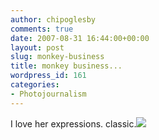 ```yaml
---
author: chipoglesby
comments: true
date: 2007-08-31 16:44:00+00:00
layout: post
slug: monkey-business
title: monkey business...
wordpress_id: 161
categories:
- Photojournalism
---
```


I love her expressions. classic.[![](http://bp2.blogger.com/_GlcbreYSTwI/RthFqvjSRZI/AAAAAAAAAHU/T1J3hoS8674/s400/IMG_2544.jpg)](http://bp2.blogger.com/_GlcbreYSTwI/RthFqvjSRZI/AAAAAAAAAHU/T1J3hoS8674/s1600-h/IMG_2544.jpg)
